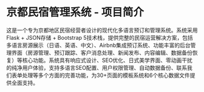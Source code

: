 # 京都民宿管理系统 - 项目简介

这是一个专为京都地区民宿经营者设计的现代化多语言预订和管理系统。系统采用Flask + JSON存储 + Bootstrap 5技术栈，提供完整的民宿运营解决方案，包括多语言房源展示（日语、英语、中文）、Airbnb集成预订系统、功能丰富的后台管理界面（房源管理、预订跟踪、客户消息处理、新闻发布、内容编辑、数据备份恢复）等核心功能。系统具有响应式设计、SEO优化、日式美学界面、零动画干扰的纯净用户体验，支持多语言SEO配置、用户权限管理、自动数据备份、联系我们表单处理等多个方面的完善功能，为30+页面的模板系统和6个核心数据文件提供全面支持。

